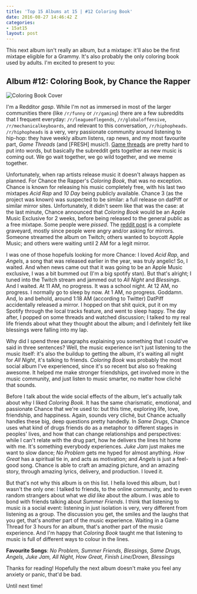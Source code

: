 ```yaml
---
title: 'Top 15 Albums at 15 | #12 Coloring Book'
date: 2016-08-27 14:46:42 Z
categories:
- 15at15
layout: post
---
```


This next album isn't really an album, but a mixtape: it'll also be the first mixtape eligible for a Grammy. It's also probably the only coloring book used by adults. I'm excited to present to you:


## Album #12: Coloring Book, by Chance the Rapper

![Coloring Book Cover]({{site.baseurl}}/img/albums/coloring-book.jpg)

I'm a Redditor *gasp*. While I'm not as immersed in most of the larger communities there (like `/r/funny` or `/r/gaming`) there are a few subreddits that I frequent everyday: `/r/leagueoflegends`, `/r/globaloffensive`, `/r/mechanicalkeyboards`, and relevant to this conversation, `/r/hiphopheads`. `/r/hiphopheads` is a very, very passionate community around listening to hip-hop: they have weekly album listens, rap news, and my most favourite part, *Game Threads* (and [FRESH] music!). [Game threads](https://www.reddit.com/r/hiphopheads/comments/4gx1kl/ovo_sound_radio_episode_20_views_game_thread/?ref=search_posts) are pretty hard to put into words, but basically the subreddit gets together as new music is coming out. We go wait together, we go wild together, and we meme together.

Unfortunately, when rap artists release music it doesn't always happen as planned. For Chance the Rapper's *Coloring Book*, that was no exception. Chance is known for releasing his music completely free, with his last two mixtapes *Acid Rap* and *10 Day* being publicly available. Chance 3 (as the project was known) was suspected to be similar: a full release on datPiff or similar mirror sites. Unfortunately, it didn't seem like that was the case: at the last minute, Chance announced that *Coloring Book* would be an Apple Music Exclusive for 2 weeks, before being released to the general public as a free mixtape. Some people were *pissed*. The [reddit post](https://www.reddit.com/r/hiphopheads/comments/4j4dpj/fresh_chance_the_rapper_coloring_book/) is a complete graveyard, mostly since people were angry and/or asking for mirrors. Someone streamed the album on Twitch; others wanted to boycott Apple Music; and others were waiting until 2 AM for a legit mirror.

I was one of those hopefuls looking for more Chance: I loved *Acid Rap*, and *Angels*, a song that was released earlier in the year, was truly angelic! So, I waited. And when news came out that it was going to be an Apple Music exclusive, I was a bit bummed out (I'm a big spotify stan). But that's alright; I tuned into the Twitch stream and jammed out to *All Night* and *Blessings*. And I waited. At 11 AM, no progress. It was a school night. At 12 AM, no progress. I normally go to sleep by now. At 1 AM, no progress. Goddamn. And, lo and behold, around 1:18 AM (according to Twitter) DatPiff accidentally released a mirror. I hopped on that shit quick, put it on my Spotify through the local tracks feature, and went to sleep happy. The day after, I popped on some threads and watched discussion; I talked to my real life friends about what they thought about the album; and I definitely felt like blessings were falling into my lap.

Why did I spend three paragraphs explaining you something that I could've said in three sentences? Well, the music experience isn't just listening to the music itself: it's also the buildup to getting the album, it's waiting all night for *All Night*, it's talking to friends. *Coloring Book* was probably the most social album I've experienced, since it's so recent but also so freaking awesome. It helped me make stronger friendships, get involved more in the music community, and just listen to music smarter, no matter how cliché that sounds.

Before I talk about the wide social effects of the album, let's actually talk about why I liked *Coloring Book*. It has the same charismatic, emotional, and passionate Chance that we're used to: but this time, exploring life, love, friendship, and happiness. Again, sounds very cliché, but Chance actually handles these big, deep questions pretty handedly. In *Same Drugs*, Chance uses what kind of drugs friends do as a metaphor to different stages in peoples' lives, and how that can change relationships and perspectives: while I can't relate with the drug part, how he delivers the lines hit home with me. It's something everybody experiences. *Juke Jam* just makes me want to slow dance; *No Problem* gets me hyped for almost anything. *How Great* has a spiritual tie in, and acts as motivation; and *Angels* is just a feel-good song. Chance is able to craft an amazing picture, and an amazing story, through amazing lyrics, delivery, and production. I loved it.

But that's not why this album is on this list. I hella loved this album, but I wasn't the only one: I talked to friends, to the online community, and to even random strangers about what we *did like* about the album. I was able to bond with friends talking about *Summer Friends*. I think that listening to music *is* a social event: listening in just isolation is very, very different from listening as a group. The discussion you get, the smiles and the laughs that you get, that's another part of the music experience. Waiting in a Game Thread for 3 hours for an album, that's another part of the music experience. And I'm happy that *Coloring Book* taught me that listening to music is full of different ways to colour in the lines.


**Favourite Songs**: *No Problem, Summer Friends, Blessings, Same Drugs, Angels, Juke Jam, All Night, How Great, Finish Line/Drown, Blessings*

Thanks for reading! Hopefully the next album doesn't make you feel any anxiety or panic, that'd be bad.

Until next time!
